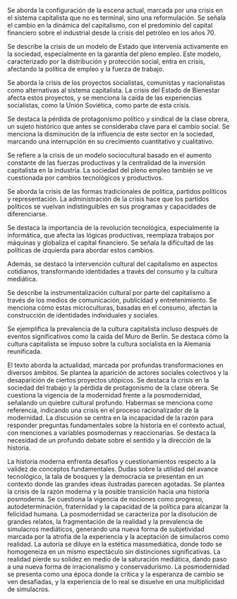 
Se aborda la configuración de la escena actual, marcada por una crisis en el sistema capitalista que no es terminal, sino una reformulación. Se señala el cambio en la dinámica del capitalismo, con el predominio del capital financiero sobre el industrial desde la crisis del petróleo en los años 70. 

Se describe la crisis de un modelo de Estado que intervenía activamente en la sociedad, especialmente en la garantía del pleno empleo. Este modelo, caracterizado por la distribución y protección social, entra en crisis, afectando la política de empleo y la fuerza de trabajo.

Se aborda la crisis de los proyectos socialistas, comunistas y nacionalistas como alternativas al sistema capitalista. La crisis del Estado de Bienestar afecta estos proyectos, y se menciona la caída de las experiencias socialistas, como la Unión Soviética, como parte de esta crisis.

Se destaca la pérdida de protagonismo político y sindical de la clase obrera, un sujeto histórico que antes se consideraba clave para el cambio social. Se menciona la disminución de la influencia de este sector en la sociedad, marcando una interrupción en su crecimiento cuantitativo y cualitativo.

Se refiere a la crisis de un modelo sociocultural basado en el aumento constante de las fuerzas productivas y la centralidad de la inversión capitalista en la industria. La sociedad del pleno empleo también se ve cuestionada por cambios tecnológicos y productivos.

Se aborda la crisis de las formas tradicionales de política, partidos políticos y representación. La administración de la crisis hace que los partidos políticos se vuelvan indistinguibles en sus programas y capacidades de diferenciarse.

Se destaca la importancia de la revolución tecnológica, especialmente la informática, que afecta las lógicas productivas, reemplaza trabajos por máquinas y globaliza el capital financiero. Se señala la dificultad de las políticas de izquierda para abordar estos cambios.

Además, se destacó la intervención cultural del capitalismo en aspectos cotidianos, transformando identidades a través del consumo y la cultura mediática. 

Se describe la instrumentalización cultural por parte del capitalismo a través de los medios de comunicación, publicidad y entretenimiento. Se menciona cómo estas microculturas, basadas en el consumo, afectan la construcción de identidades individuales y sociales.

Se ejemplifica la prevalencia de la cultura capitalista incluso después de eventos significativos como la caída del Muro de Berlín. Se destaca cómo la cultura capitalista se impuso sobre la cultura socialista en la Alemania reunificada.

El texto aborda la actualidad, marcada por profundas transformaciones en diversos ámbitos. Se plantea la aparición de actores sociales colectivos y la desaparición de ciertos proyectos utópicos. Se destaca la crisis en la sociedad del trabajo y la pérdida de protagonismo de la clase obrera. Se cuestiona la vigencia de la modernidad frente a la posmodernidad, señalando un quiebre cultural profundo. Habermas se menciona como referencia, indicando una crisis en el proceso racionalizador de la modernidad. La discusión se centra en la incapacidad de la razón para responder preguntas fundamentales sobre la historia en el contexto actual, con menciones a variables posmodernas y reaccionarias. Se destaca la necesidad de un profundo debate sobre el sentido y la dirección de la historia.

La historia moderna enfrenta desafíos y cuestionamientos respecto a la validez de conceptos fundamentales. Dudas sobre la utilidad del avance tecnológico, la tala de bosques y la democracia se presentan en un contexto donde las grandes ideas ilustradas parecen agotadas. Se plantea la crisis de la razón moderna y la posible transición hacia una historia posmoderna. Se cuestiona la vigencia de nociones como progreso, autodeterminación, fraternidad y la capacidad de la política para alcanzar la felicidad humana. La posmodernidad se caracteriza por la disolución de grandes relatos, la fragmentación de la realidad y la prevalencia de simulacros mediáticos, generando una nueva forma de subjetividad marcada por la atrofia de la experiencia y la aceptación de simulacros como realidad. La autoría se diluye en la estética massmediática, donde todo se homogeneiza en un mismo espectáculo sin distinciones significativas. La realidad pierde su solidez en medio de la saturación mediática, dando paso a una nueva forma de irracionalismo y conservadurismo. La posmodernidad se presenta como una época donde la crítica y la esperanza de cambio se ven desafiadas, y la experiencia de lo real se disuelve en una multiplicidad de simulacros.